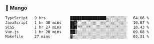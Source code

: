 ### 🥭 Mango

<!--START_SECTION:waka-->

```txt
TypeScript   9 hrs           ████████████████░░░░░░░░░   64.66 %
JavaScript   1 hr 30 mins    ██▓░░░░░░░░░░░░░░░░░░░░░░   10.87 %
SCSS         1 hr 27 mins    ██▓░░░░░░░░░░░░░░░░░░░░░░   10.43 %
Vue.js       1 hr 20 mins    ██▒░░░░░░░░░░░░░░░░░░░░░░   09.68 %
Makefile     27 mins         ▓░░░░░░░░░░░░░░░░░░░░░░░░   03.31 %
```

<!--END_SECTION:waka-->
